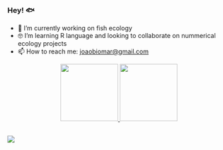 ### Hey! 🐟


- 🐡 I’m currently working on fish ecology
- 🤓 I’m learning R language and looking to collaborate on nummerical ecology projects
- 📫 How to reach me: joaobiomar@gmail.com
<div align="center">
  <a href="https://github.com/JoaoAlliprandini">
  <img height="130em" src="https://github-readme-stats.vercel.app/api?username=JoaoAlliprandini&show_icons=true&theme=dark&include_all_commits=true&count_private=true"/>
  <img height="130em" src="https://github-readme-stats.vercel.app/api/top-langs/?username=JoaoAlliprandini&layout=compact&langs_count=7&theme=dark"/>
</div>

  ##
  
  <div>
    <a href="https://instagram.com/eujoaocabelo" target="_blank"><img src="https://img.shields.io/badge/-Instagram-%23E4405F?style=for-the-badge&logo=instagram&logoColor=white" target="_blank"></a>
  </div>
